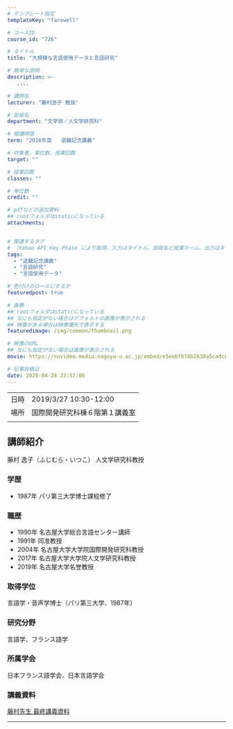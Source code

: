 ```yaml
---
# テンプレート指定
templateKey: "farewell"

# コースID
course_id: "726"

# タイトル
title: "大規模な言語使用データと言語研究"

# 簡単な説明
description: >-
   ....

# 講師名
lecturer: "藤村逸子 教授"

# 部局名
department: "文学部／人文学研究科"

# 開講時限
term: "2018年度	退職記念講義"

# 対象者、単位数、授業回数
target: ""

# 授業回数
classes: ""

# 単位数
credit: ""

# pdfなどの追加資料
## rootフォルダはstaticになっている
attachments:


# 関連するタグ
# （Yahoo API Key-Phase により取得。入力はタイトル、部局名と授業ホーム、出力はキーフレーズ（tags））
tags:
  - "退職記念講義"
  - "言語研究"
  - "言語使用データ"

# 色付けのロールにするか
featuredpost: true

# 画像
## rootフォルダはstaticになっている
## なにも指定がない場合はデフォルトの画像が表示される
## 映像がある場合は映像優先で表示する
featuredimage: /img/common/thumbnail.png

# 映像のURL
## なにも指定がない場合は画像が表示される
movie: https://nuvideo.media.nagoya-u.ac.jp/embed/e5eebf6f8b2638a5cadc8b1d0562194f7ce527c2

# 記事投稿日
date: 2020-04-28 22:57:06
---
```


|   |   |
|---|---|
| 日時 | 2019/3/27  10:30-12:00 |
| 場所 | 国際開発研究科棟６階第１講義室 |
|   |   |





## 講師紹介

藤村 逸子（ふじむら・いつこ） 人文学研究科教授

### 学歴

* 1987年 パリ第三大学博士課程修了

### 職歴

* 1990年 名古屋大学総合言語センター講師
* 1991年 同准教授
* 2004年 名古屋大学大学院国際開発研究科教授
* 2017年 名古屋大学大学院人文学研究科教授
* 2019年 名古屋大学名誉教授

### 取得学位

言語学・音声学博士（パリ第三大学、1987年）

### 研究分野

言語学、フランス語学

### 所属学会

日本フランス語学会、日本言語学会


### 講義資料

[藤村先生 最終講義資料](https://ocw.nagoya-u.jp/files/726/fujimura_final_rej_new.pdf) 

-----